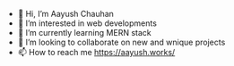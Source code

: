 - 👋 Hi, I’m Aayush Chauhan
- 👀 I’m interested in web developments
- 🌱 I’m currently learning MERN stack
- 💞️ I’m looking to collaborate on new and wnique projects
- 📫 How to reach me https://aayush.works/

<!---
aayushb007/aayushb007 is a ✨ special ✨ repository because its `README.md` (this file) appears on your GitHub profile.
You can click the Preview link to take a look at your changes.
--->
